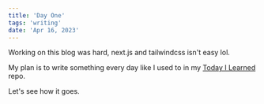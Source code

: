 ```yaml
---
title: 'Day One'
tags: 'writing'
date: 'Apr 16, 2023'
---
```


Working on this blog was hard, next.js and tailwindcss isn't easy lol.

My plan is to write something every day like I used to in my [Today I Learned](https://github.com/benthecoder/til) repo.

Let's see how it goes.
